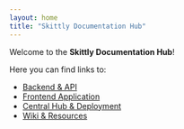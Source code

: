 ```yaml
---
layout: home
title: "Skittly Documentation Hub"
---
```


Welcome to the **Skittly Documentation Hub**!

Here you can find links to:
- [Backend & API](skittly.md)
- [Frontend Application](skittly-frontend.md)
- [Central Hub & Deployment](skittly-hub.md)
- [Wiki & Resources](wiki.md)
